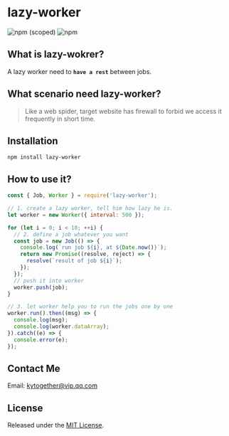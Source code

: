 # lazy-worker

  ![npm (scoped)](https://img.shields.io/npm/v/@cycle/core.svg)
  ![npm](https://img.shields.io/npm/l/express.svg)

## What is lazy-wokrer?
A lazy worker need to <b>`have a rest`</b> between jobs.

## What scenario need lazy-worker?
> Like a web spider, target website has firewall to forbid we access it frequently in short time.

## Installation
`npm install lazy-worker`

## How to use it?

```js
const { Job, Worker } = require('lazy-worker');

// 1. create a lazy worker, tell him how lazy he is.
let worker = new Worker({ interval: 500 });

for (let i = 0; i < 10; ++i) {
  // 2. define a job whatever you want
  const job = new Job(() => {
    console.log(`run job ${i}, at ${Date.now()}`);
    return new Promise((resolve, reject) => {
      resolve(`result of job ${i}`);
    });
  });
  // push it into worker
  worker.push(job);
}

// 3. let worker help you to run the jobs one by one
worker.run().then((msg) => {
  console.log(msg);
  console.log(worker.dataArray);
}).catch((e) => {
  console.error(e);
});
```

## Contact Me
Email: kytogether@vip.qq.com

## License
Released under the [MIT License](http://www.opensource.org/licenses/mit-license.php).

[npm-image]: https://img.shields.io/npm/v/@cycle/core.svg
[npm-url]: https://www.npmjs.com/package/lazy-worker

